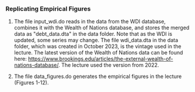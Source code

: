 ### Replicating Empirical Figures

1.  The file input_wdi.do reads in the data from the WDI database, combines it with the Wealth of Nations database, and stores the merged data as "debt_data.dta" in the data folder.  Note that as the WDI is updated, some series may change.  The file wdi_data.dta in the data folder, which was created in October 2023, is the vintage used in the lecture.  The latest version of the Wealth of Nations data can be found here:  https://www.brookings.edu/articles/the-external-wealth-of-nations-database/.  The lecture used the version from 2022.
   
2.  The file data_figures.do generates the empirical figures in the lecture (Figures 1-12).
